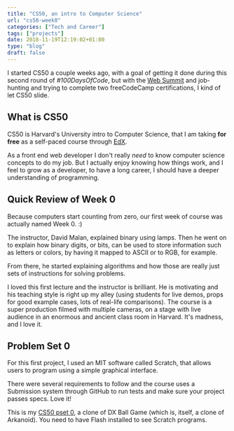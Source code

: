 ```yaml
---
title: "CS50, an intro to Computer Science"
url: "cs50-week0"
categories: ["Tech and Career"]
tags: ["projects"]
date: 2018-11-19T12:19:02+01:00
type: "blog"
draft: false
---
```


I started CS50 a couple weeks ago, with a goal of getting it done during this second round of _#100DaysOfCode_, but with the [Web Summit](https://mairamartins.com/blog/web-summit-2018/) and job-hunting and trying to complete two freeCodeCamp certifications, I kind of let CS50 slide.

## What is CS50

CS50 is Harvard's University intro to Computer Science, that I am taking **for free** as a self-paced course through [EdX](https://www.edx.org/course/cs50s-introduction-computer-science-harvardx-cs50x).

As a front end web developer I don't really _need_ to know computer science concepts to do my job. But I actually enjoy knowing how things work, and I feel to grow as a developer, to have a long career, I should have a deeper understanding of programming.

## Quick Review of Week 0

Because computers start counting from zero, our first week of course was actually named Week 0.  :)

The instructor, David Malan, explained binary using lamps. Then he went on to explain how binary digits, or bits, can be used to store information such as letters or colors, by having it mapped to ASCII or to RGB, for example.

From there, he started explaining algorithms and how those are really just sets of instructions for solving problems.

I loved this first lecture and the instructor is brilliant. He is motivating and his teaching style is right up my alley (using students for live demos, props for good example cases, lots of real-life comparisons). The course is a super production filmed with multiple cameras, on a stage with live audience in an enormous and ancient class room in Harvard. It's madness, and I love it.

## Problem Set 0

For this first project, I used an MIT software called Scratch, that allows users to program using a simple graphical interface.

There were several requirements to follow and the course uses a Submission system through GitHub to run tests and make sure your project passes specs. Love it!

This is my [CS50 pset 0](https://scratch.mit.edu/projects/255455506/), a clone of DX Ball Game (which is, itself, a clone of Arkanoid). You need to have Flash installed to see Scratch programs.